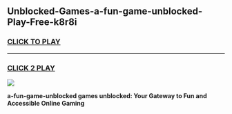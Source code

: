 
## Unblocked-Games-a-fun-game-unblocked-Play-Free-k8r8i
<h3>
<a href="https://premium76.site?title=a-fun-game-unblocked&ref=10A">CLICK TO PLAY</a></h3>
<hr>

<h3>
<a href="https://premium76.site?title=a-fun-game-unblocked&ref=10A">CLICK 2 PLAY</a>
  
</h3>

<a href="https://premium76.site?title=a-fun-game-unblocked&ref=10A"><img src="https://clearcache.store/games.png"></a>


**a-fun-game-unblocked games unblocked: Your Gateway to Fun and Accessible Online Gaming**

